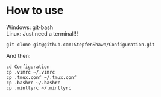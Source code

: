 # How to use

Windows: git-bash  
Linux: Just need a terminal!!!  

```
git clone git@github.com:StepfenShawn/Configuration.git
```
And then:
```
cd Configuration
cp .vimrc ~/.vimrc
cp .tmux.conf ~/.tmux.conf
cp .bashrc ~/.bashrc
cp .minttyrc ~/.minttyrc
```
